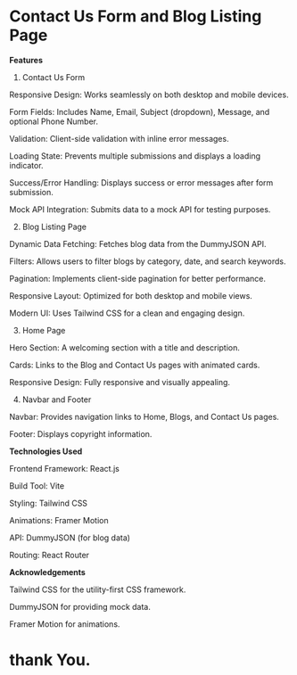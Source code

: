  # Contact Us Form and Blog Listing Page

 **Features**
 
 1. Contact Us Form
    
  Responsive Design: Works seamlessly on both desktop and mobile devices.

 Form Fields: Includes Name, Email, Subject (dropdown), Message, and optional Phone Number.

 Validation: Client-side validation with inline error messages.

 Loading State: Prevents multiple submissions and displays a loading indicator.

 Success/Error Handling: Displays success or error messages after form submission.

 Mock API Integration: Submits data to a mock API for testing purposes.

2. Blog Listing Page
   
 Dynamic Data Fetching: Fetches blog data from the DummyJSON API.

 Filters: Allows users to filter blogs by category, date, and search keywords.

 Pagination: Implements client-side pagination for better performance.

 Responsive Layout: Optimized for both desktop and mobile views.

 Modern UI: Uses Tailwind CSS for a clean and engaging design.

3. Home Page
   
  Hero Section: A welcoming section with a title and description.

  Cards: Links to the Blog and Contact Us pages with animated cards.

  Responsive Design: Fully responsive and visually appealing.

4. Navbar and Footer
    
  Navbar: Provides navigation links to Home, Blogs, and Contact Us pages.

  Footer: Displays copyright information.

**Technologies Used**

  Frontend Framework: React.js

  Build Tool: Vite

  Styling: Tailwind CSS

  Animations: Framer Motion

  API: DummyJSON (for blog data)

  Routing: React Router


**Acknowledgements**

  Tailwind CSS for the utility-first CSS framework.

  DummyJSON for providing mock data.

  Framer Motion for animations.

#                                    thank You. 


 
